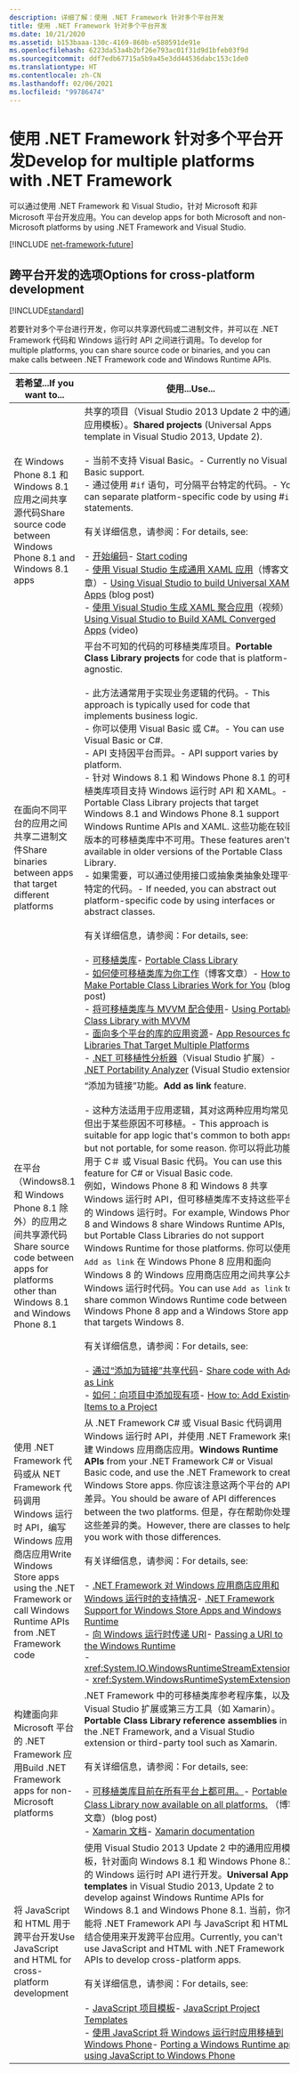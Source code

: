 ```yaml
---
description: 详细了解：使用 .NET Framework 针对多个平台开发
title: 使用 .NET Framework 针对多个平台开发
ms.date: 10/21/2020
ms.assetid: b153baaa-130c-4169-860b-e580591de91e
ms.openlocfilehash: 6223da53a4b2bf26e793ac01f31d9d1bfeb03f9d
ms.sourcegitcommit: ddf7edb67715a5b9a45e3dd44536dabc153c1de0
ms.translationtype: HT
ms.contentlocale: zh-CN
ms.lasthandoff: 02/06/2021
ms.locfileid: "99786474"
---
```

# <a name="develop-for-multiple-platforms-with-net-framework"></a><span data-ttu-id="354ca-103">使用 .NET Framework 针对多个平台开发</span><span class="sxs-lookup"><span data-stu-id="354ca-103">Develop for multiple platforms with .NET Framework</span></span>

<span data-ttu-id="354ca-104">可以通过使用 .NET Framework 和 Visual Studio，针对 Microsoft 和非 Microsoft 平台开发应用。</span><span class="sxs-lookup"><span data-stu-id="354ca-104">You can develop apps for both Microsoft and non-Microsoft platforms by using .NET Framework and Visual Studio.</span></span>

[!INCLUDE [net-framework-future](../../../includes/net-framework-future.md)]

## <a name="options-for-cross-platform-development"></a><span data-ttu-id="354ca-105">跨平台开发的选项</span><span class="sxs-lookup"><span data-stu-id="354ca-105">Options for cross-platform development</span></span>

[!INCLUDE[standard](../../../includes/pcl-to-standard.md)]

<span data-ttu-id="354ca-106">若要针对多个平台进行开发，你可以共享源代码或二进制文件，并可以在 .NET Framework 代码和 Windows 运行时 API 之间进行调用。</span><span class="sxs-lookup"><span data-stu-id="354ca-106">To develop for multiple platforms, you can share source code or binaries, and you can make calls between .NET Framework code and Windows Runtime APIs.</span></span>

|<span data-ttu-id="354ca-107">若希望...</span><span class="sxs-lookup"><span data-stu-id="354ca-107">If you want to...</span></span>|<span data-ttu-id="354ca-108">使用...</span><span class="sxs-lookup"><span data-stu-id="354ca-108">Use...</span></span>|
|-----------------------|------------|
|<span data-ttu-id="354ca-109">在 Windows Phone 8.1 和 Windows 8.1 应用之间共享源代码</span><span class="sxs-lookup"><span data-stu-id="354ca-109">Share source code between Windows Phone 8.1 and Windows 8.1 apps</span></span>|<span data-ttu-id="354ca-110">共享的项目（Visual Studio 2013 Update 2 中的通用应用模板）。</span><span class="sxs-lookup"><span data-stu-id="354ca-110">**Shared projects** (Universal Apps template in Visual Studio 2013, Update 2).</span></span><br /><br /> <span data-ttu-id="354ca-111">-   当前不支持 Visual Basic。</span><span class="sxs-lookup"><span data-stu-id="354ca-111">-   Currently no Visual Basic support.</span></span><br /><span data-ttu-id="354ca-112">-   通过使用 #`if` 语句，可分隔平台特定的代码。</span><span class="sxs-lookup"><span data-stu-id="354ca-112">-   You can separate platform-specific code by using #`if` statements.</span></span><br /><br /> <span data-ttu-id="354ca-113">有关详细信息，请参阅：</span><span class="sxs-lookup"><span data-stu-id="354ca-113">For details, see:</span></span><br /><br /> <span data-ttu-id="354ca-114">-   [开始编码](/windows/uwp/get-started/create-uwp-apps)</span><span class="sxs-lookup"><span data-stu-id="354ca-114">-   [Start coding](/windows/uwp/get-started/create-uwp-apps)</span></span><br /><span data-ttu-id="354ca-115">-   [使用 Visual Studio 生成通用 XAML 应用](https://devblogs.microsoft.com/visualstudio/using-visual-studio-to-build-universal-xaml-apps/)（博客文章）</span><span class="sxs-lookup"><span data-stu-id="354ca-115">-   [Using Visual Studio to build Universal XAML Apps](https://devblogs.microsoft.com/visualstudio/using-visual-studio-to-build-universal-xaml-apps/) (blog post)</span></span><br /><span data-ttu-id="354ca-116">-   [使用 Visual Studio 生成 XAML 聚合应用](https://channel9.msdn.com/Events/Build/2014/3-591)（视频）</span><span class="sxs-lookup"><span data-stu-id="354ca-116">-   [Using Visual Studio to Build XAML Converged Apps](https://channel9.msdn.com/Events/Build/2014/3-591) (video)</span></span>|
|<span data-ttu-id="354ca-117">在面向不同平台的应用之间共享二进制文件</span><span class="sxs-lookup"><span data-stu-id="354ca-117">Share binaries between apps that target different platforms</span></span>|<span data-ttu-id="354ca-118">平台不可知的代码的可移植类库项目。</span><span class="sxs-lookup"><span data-stu-id="354ca-118">**Portable Class Library projects** for code that is platform-agnostic.</span></span><br /><br /> <span data-ttu-id="354ca-119">-   此方法通常用于实现业务逻辑的代码。</span><span class="sxs-lookup"><span data-stu-id="354ca-119">-   This approach is typically used for code that implements business logic.</span></span><br /><span data-ttu-id="354ca-120">-   你可以使用 Visual Basic 或 C#。</span><span class="sxs-lookup"><span data-stu-id="354ca-120">-   You can use Visual Basic or C#.</span></span><br /><span data-ttu-id="354ca-121">-   API 支持因平台而异。</span><span class="sxs-lookup"><span data-stu-id="354ca-121">-   API support varies by platform.</span></span><br /><span data-ttu-id="354ca-122">-   针对 Windows 8.1 和 Windows Phone 8.1 的可移植类库项目支持 Windows 运行时 API 和 XAML。</span><span class="sxs-lookup"><span data-stu-id="354ca-122">-   Portable Class Library projects that target Windows 8.1 and Windows Phone 8.1 support Windows Runtime APIs and XAML.</span></span> <span data-ttu-id="354ca-123">这些功能在较旧版本的可移植类库中不可用。</span><span class="sxs-lookup"><span data-stu-id="354ca-123">These features aren't available in older versions of the Portable Class Library.</span></span><br /><span data-ttu-id="354ca-124">-   如果需要，可以通过使用接口或抽象类抽象处理平台特定的代码。</span><span class="sxs-lookup"><span data-stu-id="354ca-124">-   If needed, you can abstract out platform-specific code by using interfaces or abstract classes.</span></span><br /><br /> <span data-ttu-id="354ca-125">有关详细信息，请参阅：</span><span class="sxs-lookup"><span data-stu-id="354ca-125">For details, see:</span></span><br /><br /> <span data-ttu-id="354ca-126">-   [可移植类库](portable-class-library.md)</span><span class="sxs-lookup"><span data-stu-id="354ca-126">-   [Portable Class Library](portable-class-library.md)</span></span><br /><span data-ttu-id="354ca-127">-   [如何使可移植类库为你工作](/archive/blogs/dsplaisted/how-to-make-portable-class-libraries-work-for-you)（博客文章）</span><span class="sxs-lookup"><span data-stu-id="354ca-127">-   [How to Make Portable Class Libraries Work for You](/archive/blogs/dsplaisted/how-to-make-portable-class-libraries-work-for-you) (blog post)</span></span><br /><span data-ttu-id="354ca-128">-   [将可移植类库与 MVVM 配合使用](using-portable-class-library-with-model-view-view-model.md)</span><span class="sxs-lookup"><span data-stu-id="354ca-128">-   [Using Portable Class Library with MVVM](using-portable-class-library-with-model-view-view-model.md)</span></span> <br /><span data-ttu-id="354ca-129">-   [面向多个平台的库的应用资源](app-resources-for-libraries-that-target-multiple-platforms.md)</span><span class="sxs-lookup"><span data-stu-id="354ca-129">-   [App Resources for Libraries That Target Multiple Platforms](app-resources-for-libraries-that-target-multiple-platforms.md)</span></span> <br /><span data-ttu-id="354ca-130">-   [.NET 可移植性分析器](https://marketplace.visualstudio.com/items?itemName=ConnieYau.NETPortabilityAnalyzer)（Visual Studio 扩展）</span><span class="sxs-lookup"><span data-stu-id="354ca-130">-   [.NET Portability Analyzer](https://marketplace.visualstudio.com/items?itemName=ConnieYau.NETPortabilityAnalyzer) (Visual Studio extension)</span></span>|
|<span data-ttu-id="354ca-131">在平台（Windows8.1 和 Windows Phone 8.1 除外）的应用之间共享源代码</span><span class="sxs-lookup"><span data-stu-id="354ca-131">Share source code between apps for platforms other than Windows 8.1 and Windows Phone 8.1</span></span>|<span data-ttu-id="354ca-132">“添加为链接”功能。</span><span class="sxs-lookup"><span data-stu-id="354ca-132">**Add as link** feature.</span></span><br /><br /> <span data-ttu-id="354ca-133">-   这种方法适用于应用逻辑，其对这两种应用均常见，但出于某些原因不可移植。</span><span class="sxs-lookup"><span data-stu-id="354ca-133">-   This approach is suitable for app logic that's common to both apps but not portable, for some reason.</span></span> <span data-ttu-id="354ca-134">你可以将此功能用于 C＃ 或 Visual Basic 代码。</span><span class="sxs-lookup"><span data-stu-id="354ca-134">You can use this feature for C# or Visual Basic code.</span></span><br />     <span data-ttu-id="354ca-135">例如，Windows Phone 8 和 Windows 8 共享 Windows 运行时 API，但可移植类库不支持这些平台的 Windows 运行时。</span><span class="sxs-lookup"><span data-stu-id="354ca-135">For example, Windows Phone 8 and Windows 8 share Windows Runtime APIs, but Portable Class Libraries do not support Windows Runtime for those platforms.</span></span> <span data-ttu-id="354ca-136">你可以使用 `Add as link` 在 Windows Phone 8 应用和面向 Windows 8 的 Windows 应用商店应用之间共享公共 Windows 运行时代码。</span><span class="sxs-lookup"><span data-stu-id="354ca-136">You can use `Add as link` to share common Windows Runtime code between a Windows Phone 8 app and a Windows Store app that targets Windows 8.</span></span><br /><br /> <span data-ttu-id="354ca-137">有关详细信息，请参阅：</span><span class="sxs-lookup"><span data-stu-id="354ca-137">For details, see:</span></span><br /><br /> <span data-ttu-id="354ca-138">-   [通过“添加为链接”共享代码](/previous-versions/windows/apps/jj714082(v=vs.105))</span><span class="sxs-lookup"><span data-stu-id="354ca-138">-   [Share code with Add as Link](/previous-versions/windows/apps/jj714082(v=vs.105))</span></span><br /><span data-ttu-id="354ca-139">-   [如何：向项目中添加现有项](/previous-versions/visualstudio/visual-studio-2010/9f4t9t92(v=vs.100))</span><span class="sxs-lookup"><span data-stu-id="354ca-139">-   [How to: Add Existing Items to a Project](/previous-versions/visualstudio/visual-studio-2010/9f4t9t92(v=vs.100))</span></span>|
|<span data-ttu-id="354ca-140">使用 .NET Framework 代码或从 NET Framework 代码调用 Windows 运行时 API，编写 Windows 应用商店应用</span><span class="sxs-lookup"><span data-stu-id="354ca-140">Write Windows Store apps using the .NET Framework or call Windows Runtime APIs from .NET Framework code</span></span>|<span data-ttu-id="354ca-141">从 .NET Framework C# 或 Visual Basic 代码调用 Windows 运行时 API，并使用 .NET Framework 来创建 Windows 应用商店应用。</span><span class="sxs-lookup"><span data-stu-id="354ca-141">**Windows Runtime APIs** from your .NET Framework C# or Visual Basic code, and use the .NET Framework to create Windows Store apps.</span></span> <span data-ttu-id="354ca-142">你应该注意这两个平台的 API 差异。</span><span class="sxs-lookup"><span data-stu-id="354ca-142">You should be aware of API differences between the two platforms.</span></span> <span data-ttu-id="354ca-143">但是，存在帮助你处理这些差异的类。</span><span class="sxs-lookup"><span data-stu-id="354ca-143">However, there are classes to help you work with those differences.</span></span><br /><br /> <span data-ttu-id="354ca-144">有关详细信息，请参阅：</span><span class="sxs-lookup"><span data-stu-id="354ca-144">For details, see:</span></span><br /><br /> <span data-ttu-id="354ca-145">-   [.NET Framework 对 Windows 应用商店应用和 Windows 运行时的支持情况](support-for-windows-store-apps-and-windows-runtime.md)</span><span class="sxs-lookup"><span data-stu-id="354ca-145">-   [.NET Framework Support for Windows Store Apps and Windows Runtime](support-for-windows-store-apps-and-windows-runtime.md)</span></span> <br /><span data-ttu-id="354ca-146">-   [向 Windows 运行时传递 URI](passing-a-uri-to-the-windows-runtime.md)</span><span class="sxs-lookup"><span data-stu-id="354ca-146">-   [Passing a URI to the Windows Runtime](passing-a-uri-to-the-windows-runtime.md)</span></span> <br />-   <xref:System.IO.WindowsRuntimeStreamExtensions><br />-    <xref:System.WindowsRuntimeSystemExtensions>|
|<span data-ttu-id="354ca-147">构建面向非 Microsoft 平台的 .NET Framework 应用</span><span class="sxs-lookup"><span data-stu-id="354ca-147">Build .NET Framework apps for non-Microsoft platforms</span></span>|<span data-ttu-id="354ca-148">.NET Framework 中的可移植类库参考程序集，以及 Visual Studio 扩展或第三方工具（如 Xamarin）。</span><span class="sxs-lookup"><span data-stu-id="354ca-148">**Portable Class Library reference assemblies** in the .NET Framework, and a Visual Studio extension or third-party tool such as Xamarin.</span></span><br /><br /> <span data-ttu-id="354ca-149">有关详细信息，请参阅：</span><span class="sxs-lookup"><span data-stu-id="354ca-149">For details, see:</span></span><br /><br /> <span data-ttu-id="354ca-150">-   [可移植类库目前在所有平台上都可用。](https://devblogs.microsoft.com/dotnet/portable-class-library-pcl-now-available-on-all-platforms/)</span><span class="sxs-lookup"><span data-stu-id="354ca-150">-   [Portable Class Library now available on all platforms.](https://devblogs.microsoft.com/dotnet/portable-class-library-pcl-now-available-on-all-platforms/)</span></span> <span data-ttu-id="354ca-151">（博客文章）</span><span class="sxs-lookup"><span data-stu-id="354ca-151">(blog post)</span></span><br /><span data-ttu-id="354ca-152">-   [Xamarin 文档](/xamarin)</span><span class="sxs-lookup"><span data-stu-id="354ca-152">-   [Xamarin documentation](/xamarin)</span></span>|
|<span data-ttu-id="354ca-153">将 JavaScript 和 HTML 用于跨平台开发</span><span class="sxs-lookup"><span data-stu-id="354ca-153">Use JavaScript and HTML for cross-platform development</span></span>|<span data-ttu-id="354ca-154">使用 Visual Studio 2013 Update 2 中的通用应用模板，针对面向 Windows 8.1 和 Windows Phone 8.1 的 Windows 运行时 API 进行开发。</span><span class="sxs-lookup"><span data-stu-id="354ca-154">**Universal App templates** in Visual Studio 2013, Update 2 to develop against Windows Runtime APIs for Windows 8.1 and Windows Phone 8.1.</span></span> <span data-ttu-id="354ca-155">当前，你不能将 .NET Framework API 与 JavaScript 和 HTML 结合使用来开发跨平台应用。</span><span class="sxs-lookup"><span data-stu-id="354ca-155">Currently, you can't use JavaScript and HTML with .NET Framework APIs to develop cross-platform apps.</span></span><br /><br /> <span data-ttu-id="354ca-156">有关详细信息，请参阅：</span><span class="sxs-lookup"><span data-stu-id="354ca-156">For details, see:</span></span><br /><br /> <span data-ttu-id="354ca-157">-   [JavaScript 项目模板](/previous-versions/windows/apps/hh758331(v=win.10))</span><span class="sxs-lookup"><span data-stu-id="354ca-157">-   [JavaScript Project Templates](/previous-versions/windows/apps/hh758331(v=win.10))</span></span><br /><span data-ttu-id="354ca-158">-   [使用 JavaScript 将 Windows 运行时应用移植到 Windows Phone](/previous-versions/windows/apps/dn636144(v=win.10))</span><span class="sxs-lookup"><span data-stu-id="354ca-158">-   [Porting a Windows Runtime app using JavaScript to Windows Phone](/previous-versions/windows/apps/dn636144(v=win.10))</span></span>|
